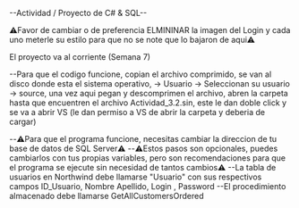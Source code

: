 --Actividad / Proyecto de C# & SQL--

⚠️Favor de cambiar o de preferencia ELMININAR la imagen del Login y cada uno meterle su estilo para que 
no se note que lo bajaron de aqui⚠️

El proyecto va al corriente (Semana 7)

--Para que el codigo funcione, copian el archivo comprimido, se van al disco donde esta el sistema operativo,
-> Usuario -> Seleccionan su usuario -> source, una vez aqui pegan y descomprimen el archivo, abren la carpeta hasta
que encuentren el archivo Actividad_3.2.sin, este le dan doble click y se va a abrir VS (le dan permiso a VS de abrir 
la carpeta y deberia de cargar)

--⚠️Para que el programa funcione, necesitas cambiar la direccion de tu base de datos de SQL Server⚠️
--⚠️Estos pasos son opcionales, puedes cambiarlos con tus propias variables, pero son recomendaciones para que el programa se
ejecute sin necesidad de tantos cambios⚠️
  --La tabla de usuarios en Northwind debe llamarse "Usuario" con sus respectivos campos ID_Usuario, Nombre
  Apellido, Login , Password
  --El procedimiento almacenado debe llamarse GetAllCustomersOrdered
